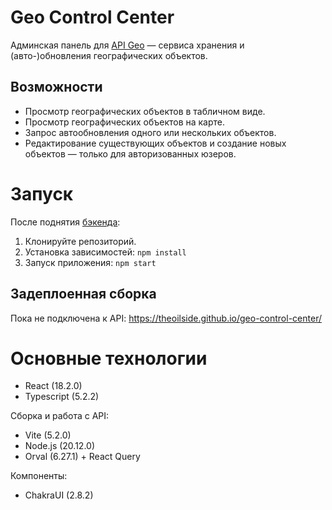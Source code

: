# Geo Control Center

Админская панель для [API Geo](https://github.com/Mihey-Melnikov/api_geo/) — сервиса хранения и (авто-)обновления географических объектов.

## Возможности

- Просмотр географических объектов в табличном виде.
- Просмотр географических объектов на карте.
- Запрос автообновления одного или нескольких объектов.
- Редактирование существующих объектов и создание новых объектов — только для авторизованных юзеров.

# Запуск 

После поднятия [бэкенда](https://github.com/Mihey-Melnikov/api_geo/):

1. Клонируйте репозиторий.
2. Установка зависимостей: `npm install`
3. Запуск приложения: `npm start`

## Задеплоенная сборка

Пока не подключена к API: https://theoilside.github.io/geo-control-center/

# Основные технологии

- React (18.2.0)
- Typescript (5.2.2)

Сборка и работа с API:
- Vite (5.2.0)
- Node.js (20.12.0)
- Orval (6.27.1) + React Query

Компоненты:
- ChakraUI (2.8.2)


